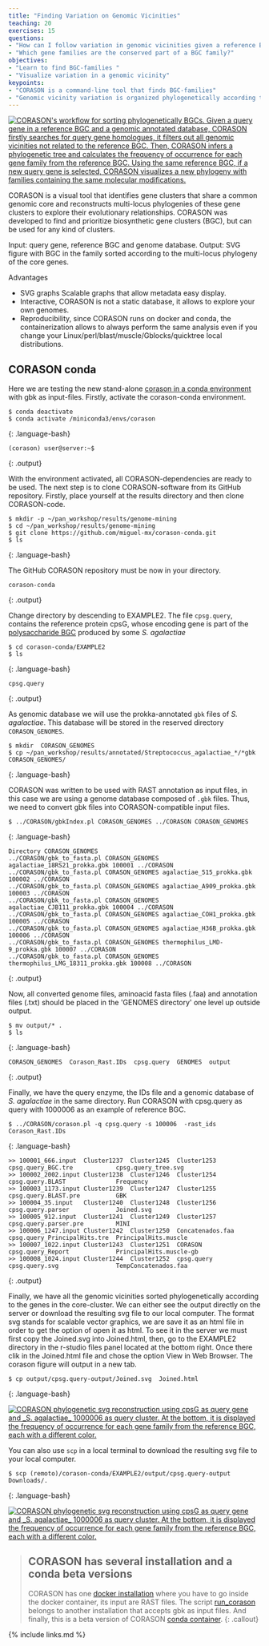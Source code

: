 ```yaml
---
title: "Finding Variation on Genomic Vicinities"
teaching: 20
exercises: 15
questions:
- "How can I follow variation in genomic vicinities given a reference BGC?"
- "Which gene families are the conserved part of a BGC family?"
objectives:
- "Learn to find BGC-families "
- "Visualize variation in a genomic vicinity"
keypoints:
- "CORASON is a command-line tool that finds BGC-families"
- "Genomic vicinity variation is organized phylogenetically according to the conserved genes in the BGC-family"
---
```



<a href="../fig/corason.png">
  <img src="../fig/corason.png" alt="CORASON's workflow for sorting phylogenetically BGCs. Given a query gene in a reference BGC and a genomic annotated database, 
                                     CORASON firstly searches for query gene homologues, it filters out all genomic vicinities 
                                     not related to the reference BGC. Then, CORASON infers a phylogenetic tree and 
                                     calculates the frequency of occurrence for each gene family from the reference BGC. 
                                     Using the same reference BGC, if a new query gene is selected, CORASON visualizes 
                                     a new phylogeny with families containing the same molecular modifications." />
</a>


CORASON is a visual tool that identifies gene clusters that share a 
common genomic core and reconstructs multi-locus phylogenies of these 
gene clusters to explore their evolutionary relationships. CORASON 
was developed to find and prioritize biosynthetic gene clusters 
(BGC), but can be used for any kind of clusters.

Input: query gene, reference BGC and genome database.
Output: SVG figure with BGC in the family sorted according 
to the multi-locus phylogeny of the core genes.

Advantages  
- SVG graphs Scalable graphs that allow metadata easy display.  
- Interactive, CORASON is not a static database, it allows to explore your own genomes.  
- Reproducibility, since CORASON runs on docker and conda, 
the containerization allows to always perform the same analysis 
even if you change your Linux/perl/blast/muscle/Gblocks/quicktree local distributions.  

## CORASON conda 
Here we are testing the new stand-alone 
[corason in a conda environment](https://github.com/miguel-mx/corason-conda)
with gbk as input-files. Firstly, activate the corason-conda environment.    

~~~
$ conda deactivate 
$ conda activate /miniconda3/envs/corason  
~~~
{: .language-bash}

~~~
(corason) user@server:~$
~~~
{: .output}

With the environment activated, all CORASON-dependencies are ready to be used. 
The next step is to clone CORASON-software from its GitHub repository. Firstly,
place yourself at the results directory and then clone CORASON-code.
~~~
$ mkdir -p ~/pan_workshop/results/genome-mining 
$ cd ~/pan_workshop/results/genome-mining
$ git clone https://github.com/miguel-mx/corason-conda.git 
$ ls
~~~
{: .language-bash}

The GitHub CORASON repository must be now in your directory. 
~~~
corason-conda 
~~~
{: .output}

Change directory by descending to EXAMPLE2. The file `cpsg.query`, 
contains the reference protein cpsG, whose encoding gene 
is part of the 
[polysaccharide BGC](https://mibig.secondarymetabolites.org/repository/BGC0000744/index.html#r1c1) 
produced by some _S. agalactiae_   

~~~
$ cd corason-conda/EXAMPLE2        
$ ls  
~~~
{: .language-bash}

~~~
cpsg.query  
~~~
{: .output}


As genomic database we will use the prokka-annotated `gbk` files of _S. agalactiae_.
This database will be stored in the reserved directory `CORASON_GENOMES`.  
~~~
$ mkdir  CORASON_GENOMES  
$ cp ~/pan_workshop/results/annotated/Streptococcus_agalactiae_*/*gbk CORASON_GENOMES/  
~~~
{: .language-bash}

CORASON was written to be used with RAST annotation as 
input files, in this case we are using a genome database 
composed of `.gbk` files. Thus, we need to convert
gbk files into CORASON-compatible input files.  

~~~
$ ../CORASON/gbkIndex.pl CORASON_GENOMES ../CORASON CORASON_GENOMES 
~~~
{: .language-bash}  

~~~
Directory CORASON_GENOMES                                                                                                
../CORASON/gbk_to_fasta.pl CORASON_GENOMES agalactiae_18RS21_prokka.gbk 100001 ../CORASON                                 
../CORASON/gbk_to_fasta.pl CORASON_GENOMES agalactiae_515_prokka.gbk 100002 ../CORASON                                   
../CORASON/gbk_to_fasta.pl CORASON_GENOMES agalactiae_A909_prokka.gbk 100003 ../CORASON                             
../CORASON/gbk_to_fasta.pl CORASON_GENOMES agalactiae_CJB111_prokka.gbk 100004 ../CORASON                         
../CORASON/gbk_to_fasta.pl CORASON_GENOMES agalactiae_COH1_prokka.gbk 100005 ../CORASON                           
../CORASON/gbk_to_fasta.pl CORASON_GENOMES agalactiae_H36B_prokka.gbk 100006 ../CORASON                            
../CORASON/gbk_to_fasta.pl CORASON_GENOMES thermophilus_LMD-9_prokka.gbk 100007 ../CORASON                          
../CORASON/gbk_to_fasta.pl CORASON_GENOMES thermophilus_LMG_18311_prokka.gbk 100008 ../CORASON   
~~~
{: .output}

Now, all converted genome files, aminoacid fasta files (.faa) 
and annotation files (.txt) should be placed in the 'GENOMES directory'
one level up outside output.  
~~~
$ mv output/* . 
$ ls
~~~
{: .language-bash}  

~~~
CORASON_GENOMES  Corason_Rast.IDs  cpsg.query  GENOMES  output 
~~~
{: .output}  

Finally, we have the query enzyme, the IDs file and a genomic database
of _S. agalactiae_ in the same directory. Run CORASON with 
cpsg.query as query with 1000006 as an example of reference BGC.  
~~~
$ ../CORASON/corason.pl -q cpsg.query -s 100006  -rast_ids Corason_Rast.IDs
~~~
{: .language-bash}

~~~
>> 100001_666.input  Cluster1237  Cluster1245  Cluster1253       cpsg.query_BGC.tre            cpsg.query_tree.svg        
>> 100002_2002.input Cluster1238  Cluster1246  Cluster1254       cpsg.query.BLAST              Frequency                  
>> 100003_1173.input Cluster1239  Cluster1247  Cluster1255       cpsg.query.BLAST.pre          GBK                        
>> 100004_35.input   Cluster1240  Cluster1248  Cluster1256       cpsg.query.parser             Joined.svg                 
>> 100005_912.input  Cluster1241  Cluster1249  Cluster1257       cpsg.query.parser.pre         MINI                       
>> 100006_1247.input Cluster1242  Cluster1250  Concatenados.faa  cpsg.query_PrincipalHits.tre  PrincipalHits.muscle       
>> 100007_1022.input Cluster1243  Cluster1251  CORASON           cpsg.query_Report             PrincipalHits.muscle-gb    
>> 100008_1024.input Cluster1244  Cluster1252  cpsg.query        cpsg.query.svg                TempConcatenados.faa 
~~~
{: .output}  


Finally, we have all the genomic vicinities sorted phylogenetically according to 
the genes in the core-cluster. We can either see the output directly on the server or
download the resulting svg file to our local computer. The format svg stands for scalable vector graphics,
we are save it as an html file in order to get the option of open it as html. 
To see it in the server we must first copy the Joined.svg into Joined.html, then, go to 
the EXAMPLE2 directory in the r-studio files panel located at the bottom right. Once
there clik in the Joined.html file and chose the option View in Web Browser. The corason
figure will output in a new tab.

~~~
$ cp output/cpsg.query-output/Joined.svg  Joined.html
~~~
{: .language-bash}

<a href="../fig/ViewOutput.jpg">
  <img src="../fig/ViewOutput.jpg" alt="CORASON phylogenetic svg reconstruction using cpsG as query gene and _S. agalactiae_ 1000006 as query cluster. 
                                    At the bottom, it is displayed the frequency of occurrence for each gene family from the reference BGC, 
                                    each with a different color." />
</a>

You can also use `scp` in a local terminal to download the resulting svg file to your local computer.
~~~
$ scp (remoto)/corason-conda/EXAMPLE2/output/cpsg.query-output  Downloads/.
~~~
{: .language-bash}


<a href="../fig/Joined.svg">
  <img src="../fig/Joined.svg" alt="CORASON phylogenetic svg reconstruction using cpsG as query gene and _S. agalactiae_ 1000006 as query cluster. 
                                    At the bottom, it is displayed the frequency of occurrence for each gene family from the reference BGC, 
                                    each with a different color." />
</a>


> ## CORASON has several installation and a conda beta versions
> CORASON has one [docker installation](https://github.com/nselem/corason) where you have to go inside the docker container, its input are RAST files. The script [run_corason](https://bigscape-corason.secondarymetabolites.org/index.html) belongs to another installation that accepts gbk as input files. And finally, this is a beta version of CORASON [conda container](https://github.com/miguel-mx/corason-conda).
{: .callout}


{% include links.md %}

